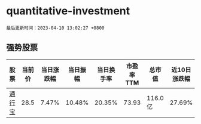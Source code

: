 # quantitative-investment

`最后更新时间：2023-04-10 13:02:27 +0800`

## 强势股票

|股票|当前价|当日涨跌幅|当日振幅|当日换手率|市盈率TTM|总市值|近10日涨跌幅|
|----|----|----|----|----|----|----|----|
|[通行宝](https://xueqiu.com/S/SZ301339)|28.5|7.47%|10.48%|20.35%|73.93|116.0亿|27.69%|
